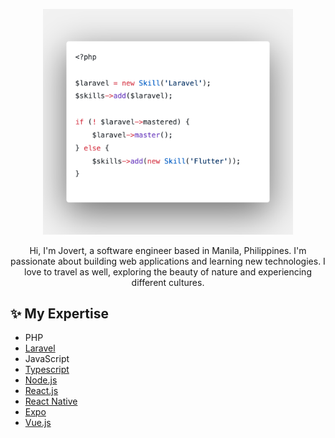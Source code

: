 <p align="center">
  <img src="https://raw.githubusercontent.com/jovertical/jovertical/master/art/code.png" width="400" alt="Code" />
  <p align="center">
    Hi, I'm Jovert, a software engineer based in Manila, Philippines. I'm passionate about building web applications and learning new technologies. I love to travel as well, exploring the beauty of nature and experiencing different cultures.
  </p>
</p>

## ✨ My Expertise

- PHP
- [Laravel](https://laravel.com/)
- JavaScript
- [Typescript](https://www.typescriptlang.org/)
- [Node.js](https://nodejs.org/)
- [React.js](https://react.dev/)
- [React Native](https://reactnative.dev/)
- [Expo](https://expo.dev/)
- [Vue.js](https://vuejs.org/)
